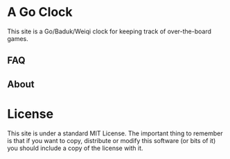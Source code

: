 # A Go Clock
This site is a Go/Baduk/Weiqi clock for keeping track of over-the-board games.
## FAQ
## About
# License
This site is under a standard MIT License. The important thing to remember is that if you want to copy, distribute or modify this software (or bits of it) you should include a copy of the license with it.